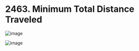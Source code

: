 # 2463. Minimum Total Distance Traveled

![image](https://github.com/user-attachments/assets/bc14e90c-1101-45d1-b284-2f71c6571be8)

![image](https://github.com/user-attachments/assets/a89567fa-445a-4b59-8806-1236e6a909cb)
